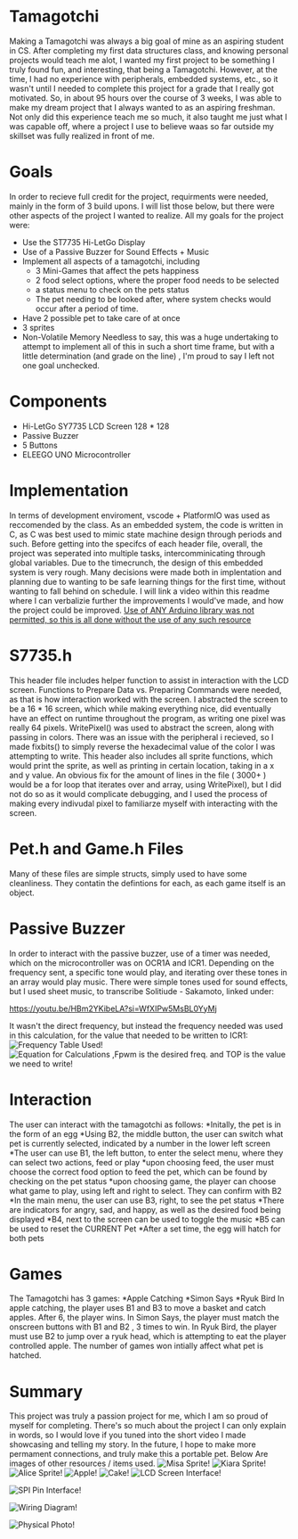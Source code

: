 # Tamagotchi
Making a Tamagotchi was always a big goal of mine as an aspiring student in CS. After completing my first data structures class, and knowing personal projects would teach me alot, I wanted my first project to be something I truly found fun, and interesting, that being a Tamagotchi. However, at the time, I had no experience with peripherals, embedded systems, etc., so it wasn't until I needed to complete this project for a grade that I really got motivated. So, in about 95 hours over the course of 3 weeks, I was able to make my dream project that I always wanted to as an aspiring freshman. Not only did this experience teach me so much, it also taught me just what I was capable off, where a project I use to believe waas so far outside my skillset was fully realized in front of me.

# Goals
In order to recieve full credit for the project, requirments were needed, mainly in the form of 3 build upons. I will list those below, but there were other aspects of the project I wanted to realize. All my goals for the project were:
* Use the ST7735 Hi-LetGo Display
* Use of a Passive Buzzer for Sound Effects + Music
* Implement all aspects of a tamagotchi, including
  * 3 Mini-Games that affect the pets happiness
  * 2 food select options, where the proper food needs to be selected
  * a status menu to check on the pets status
  * The pet needing to be looked after, where system checks would occur after a period of time.
* Have 2 possible pet to take care of at once
* 3 sprites
* Non-Volatile Memory
  Needless to say, this was a huge undertaking to attempt to implement all of this in such a short time frame, but with a little determination (and grade on the line) , I'm proud to say I left not one goal unchecked.

# Components
* Hi-LetGo SY7735 LCD Screen 128 * 128
* Passive Buzzer
* 5 Buttons
* ELEEGO UNO Microcontroller



# Implementation
 In terms of development enviroment, vscode + PlatformIO was used as reccomended by the class. As an embedded system, the code is written in C, as C was best used to mimic state machine design through periods and such. Before getting into the specifcs of each header file, overall, the project was seperated into multiple tasks, intercomminicating through global variables. Due to the timecrunch, the design of this embedded system is very rough. Many decisions were made both in implentation and planning due to wanting to be safe learning things for the first time, without wanting to fall behind on schedule. I will link a video within this readme where I can verbalizie further the improvements I would've made, and how the project could be improved. 
<ins> Use of ANY Arduino library was not permitted, so this is all done without the use of any such resource <ins>
 
 # S7735.h

This header file includes helper function to assist in interaction with the LCD screen. Functions to Prepare Data vs. Preparing Commands were needed, as that is how interaction worked with the screen. I abstracted the screen to be a 16 * 16 screen, which while making everything nice, did eventually have an effect on runtime throughout the program, as writing one pixel was really 64 pixels. WritePixel() was used to abstract the screen, along with passing in colors. There was an issue with the peripheral i recieved, so I made fixbits() to simply reverse the hexadecimal value of the color I was attempting to write. This header also includes all sprite functions, which would print the sprite, as well as printing in certain location, taking in a x and y value. An obvious fix for the amount of lines in the file ( 3000+ ) would be a for loop that iterates over and array, using WritePixel), but I did not do so as it would complicate debugging, and I used the process of making every indivudal pixel to familiarze myself with interacting with the screen. 


# Pet.h and Game.h Files
Many of these files are simple structs, simply used to have some cleanliness. They contatin the defintions for each, as each game itself is an object. 

# Passive Buzzer
In order to interact with the passive buzzer, use of a timer was needed, which on the microcontroller was on OCR1A and ICR1. Depending on the frequency sent, a specific tone would play, and iterating over these tones in an array would play music. There were simple tones used for sound effects, but I used sheet music, to transcribe Solitiude - Sakamoto, linked under:

https://youtu.be/HBm2YKibeLA?si=WfXIPw5MsBL0YyMj

It wasn't the direct frequency, but instead the frequency needed was used in this calculation, for the value that needed to be written to ICR1:
![Frequency Table Used!](Resources/Passive_Buzzer_Frq.png)
![Equation for Calculations ,Fpwm is the desired freq. and TOP is the value we need to write!](Resources/image.png)

# Interaction
The user can interact with the tamagotchi as follows:
*Initally, the pet is in the form of an egg 
  *Using B2, the middle button, the user can switch what pet is currently selected, indicated by a number in the lower left screen
*The user can use B1, the left button, to enter the select menu, where they can select two actions, feed or play
  *upon choosing feed, the user must choose the correct food option to feed the pet, which can be found by checking on the pet status
  *upon choosing game, the player can choose what game to play, using left and right to select. They can confirm with B2
*In the main menu, the user can use B3, right, to see the pet status
  *There are indicators for angry, sad, and happy, as well as the desired food being displayed
*B4, next to the screen can be used to toggle the music
*B5 can be used to reset the CURRENT Pet
*After a set time, the egg will hatch for both pets

# Games
The Tamagotchi has 3 games:
*Apple Catching
*Simon Says
*Ryuk Bird
In apple catching, the player uses B1 and B3 to move a basket and catch apples. After 6, the player wins.
In Simon Says, the player must match the onscreen buttons with B1 and B2 , 3 times to win.
In Ryuk Bird, the player must use B2 to jump over a ryuk head, which is attempting to eat the player controlled apple.
The number of games won intially affect what pet is hatched.

# Summary
This project was truly a passion project for me, which I am so proud of myself for completing. There's so much about the project I can only explain in words, so I would love if you tuned into the short video I made showcasing and telling my story. In the future, I hope to make more permament connections, and truly make this a portable pet. Below Are images of other resources / items used.
![Misa Sprite!](Sprites/misa.png)
![Kiara Sprite!](Sprites/Kiara)
![Alice Sprite!](Sprites/Alice.png)
![Apple!](Sprites/apple.png)
![Cake!](Sprites/cake.png)
![LCD Screen Interface!](Resources/St7735_interface.png)

![SPI Pin Interface!](Resources/SPI_Pins.png)

![Wiring Diagram!](Resources/wiring_diagram_tamagotchi.png)

![Physical Photo!](Resources/tamagotchi-Alice.png)
